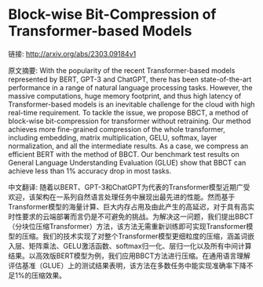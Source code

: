 # Block-wise Bit-Compression of Transformer-based Models

链接: http://arxiv.org/abs/2303.09184v1

原文摘要:
With the popularity of the recent Transformer-based models represented by
BERT, GPT-3 and ChatGPT, there has been state-of-the-art performance in a range
of natural language processing tasks. However, the massive computations, huge
memory footprint, and thus high latency of Transformer-based models is an
inevitable challenge for the cloud with high real-time requirement. To tackle
the issue, we propose BBCT, a method of block-wise bit-compression for
transformer without retraining. Our method achieves more fine-grained
compression of the whole transformer, including embedding, matrix
multiplication, GELU, softmax, layer normalization, and all the intermediate
results. As a case, we compress an efficient BERT with the method of BBCT. Our
benchmark test results on General Language Understanding Evaluation (GLUE) show
that BBCT can achieve less than 1% accuracy drop in most tasks.

中文翻译:
随着以BERT、GPT-3和ChatGPT为代表的Transformer模型近期广受欢迎，该架构在一系列自然语言处理任务中展现出最先进的性能。然而基于Transformer模型的海量计算、巨大内存占用及由此产生的高延迟，对于具有高实时性要求的云端部署而言仍是不可避免的挑战。为解决这一问题，我们提出BBCT（分块位压缩Transformer）方法，该方法无需重新训练即可实现Transformer模型的压缩。我们的技术实现了对整个Transformer模型更细粒度的压缩，涵盖词嵌入层、矩阵乘法、GELU激活函数、softmax归一化、层归一化以及所有中间计算结果。以高效版BERT模型为例，我们应用BBCT方法进行压缩。在通用语言理解评估基准（GLUE）上的测试结果表明，该方法在多数任务中能实现准确率下降不足1%的压缩效果。


